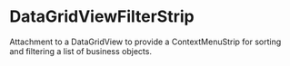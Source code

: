 # DataGridViewFilterStrip
Attachment to a DataGridView to provide a ContextMenuStrip for sorting and filtering a list of business objects.
